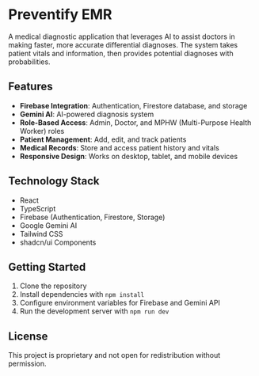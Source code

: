 # Preventify EMR

A medical diagnostic application that leverages AI to assist doctors in making faster, more accurate differential diagnoses. The system takes patient vitals and information, then provides potential diagnoses with probabilities.

## Features

- **Firebase Integration**: Authentication, Firestore database, and storage
- **Gemini AI**: AI-powered diagnosis system
- **Role-Based Access**: Admin, Doctor, and MPHW (Multi-Purpose Health Worker) roles
- **Patient Management**: Add, edit, and track patients
- **Medical Records**: Store and access patient history and vitals
- **Responsive Design**: Works on desktop, tablet, and mobile devices

## Technology Stack

- React
- TypeScript
- Firebase (Authentication, Firestore, Storage)
- Google Gemini AI
- Tailwind CSS
- shadcn/ui Components

## Getting Started

1. Clone the repository
2. Install dependencies with `npm install`
3. Configure environment variables for Firebase and Gemini API
4. Run the development server with `npm run dev`

## License

This project is proprietary and not open for redistribution without permission.
